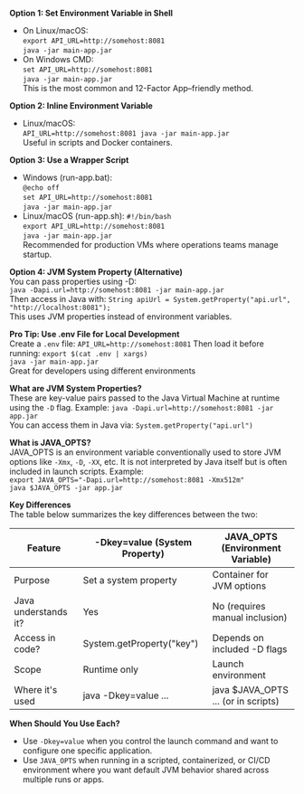 **Option 1: Set Environment Variable in Shell**  
  
- On Linux/macOS:  
`export API_URL=http://somehost:8081`  
`java -jar main-app.jar`
- On Windows CMD:  
`set API_URL=http://somehost:8081`  
`java -jar main-app.jar`  
This is the most common and 12-Factor App–friendly method.
  
  
**Option 2: Inline Environment Variable**  
- Linux/macOS:  
`API_URL=http://somehost:8081 java -jar main-app.jar`  
Useful in scripts and Docker containers.  
  

**Option 3: Use a Wrapper Script**  
- Windows (run-app.bat):  
`@echo off`  
`set API_URL=http://somehost:8081`  
`java -jar main-app.jar`  
- Linux/macOS (run-app.sh): 
`#!/bin/bash`  
`export API_URL=http://somehost:8081`  
`java -jar main-app.jar`  
Recommended for production VMs where operations teams manage startup.  
  
  
**Option 4: JVM System Property (Alternative)**  
You can pass properties using -D:  
`java -Dapi.url=http://somehost:8081 -jar main-app.jar`  
Then access in Java with: 
`String apiUrl = System.getProperty("api.url", "http://localhost:8081");`  
This uses JVM properties instead of environment variables.  
  
  
**Pro Tip: Use .env File for Local Development**  
Create a `.env` file: `API_URL=http://somehost:8081` Then load it before running:
`export $(cat .env | xargs)`  
`java -jar main-app.jar`  
Great for developers using different environments  
  
  
**What are JVM System Properties?**  
These are key-value pairs passed to the Java Virtual Machine at runtime using the `-D` flag. Example:
`java -Dapi.url=http://somehost:8081 -jar app.jar`  
You can access them in Java via:
`System.getProperty("api.url")`  
  

**What is JAVA_OPTS?**  
JAVA_OPTS is an environment variable conventionally used to store JVM options like `-Xmx`, `-D`,
`-XX`, etc. It is not interpreted by Java itself but is often included in launch scripts. Example:  
`export JAVA_OPTS="-Dapi.url=http://somehost:8081 -Xmx512m"`  
`java $JAVA_OPTS -jar app.jar`  
  
  
**Key Differences**  
The table below summarizes the key differences between the two:  

|      Feature        | -Dkey=value (System Property) | JAVA_OPTS (Environment Variable)   |  
|---------------------|-------------------------------|------------------------------------|  
|      Purpose        |   Set a system property       |Container for JVM options           |    
| Java understands it?|              Yes              | No (requires manual inclusion)     |   
|   Access in code?   |   System.getProperty("key")   | Depends on included -D flags       |   
|       Scope         |          Runtime only         | Launch environment                 |  
|   Where it's used   |       java -Dkey=value ...    | java $JAVA_OPTS ... (or in scripts)|   
   
  
**When Should You Use Each?**  
- Use `-Dkey=value` when you control the launch command and want to configure one specific
application.  
- Use `JAVA_OPTS` when running in a scripted, containerized, or CI/CD environment
where you want default JVM behavior shared across multiple runs or apps.